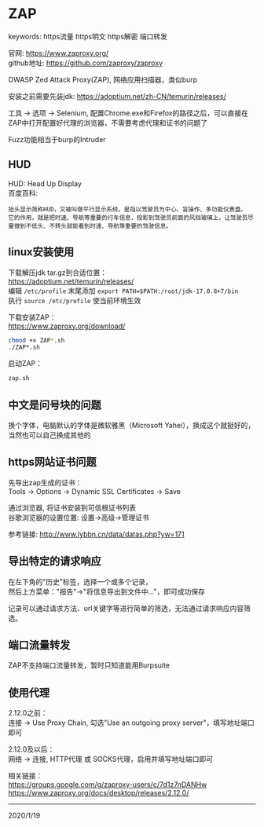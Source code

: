 # ZAP

keywords: https流量 https明文 https解密 端口转发  

官网: https://www.zaproxy.org/  
github地址: https://github.com/zaproxy/zaproxy  

OWASP Zed Attack Proxy(ZAP), 网络应用扫描器，类似burp  

安装之前需要先装jdk: https://adoptium.net/zh-CN/temurin/releases/  

工具 -> 选项 -> Selenium, 配置Chrome.exe和Firefox的路径之后，可以直接在ZAP中打开配置好代理的浏览器，不需要考虑代理和证书的问题了

Fuzz功能相当于burp的Intruder  


## HUD
HUD: Head Up Display  
百度百科:  
```
抬头显示简称HUD，又被叫做平行显示系统，是指以驾驶员为中心、盲操作、多功能仪表盘。
它的作用，就是把时速、导航等重要的行车信息，投影到驾驶员前面的风挡玻璃上，让驾驶员尽量做到不低头、不转头就能看到时速、导航等重要的驾驶信息。
```


## linux安装使用
下载解压jdk tar.gz到合适位置：  
https://adoptium.net/temurin/releases/  
编辑 `/etc/profile` 末尾添加 `export PATH=$PATH:/root/jdk-17.0.8+7/bin`  
执行 `source /etc/profile` 使当前环境生效  

下载安装ZAP：  
https://www.zaproxy.org/download/  
```bash
chmod +x ZAP*.sh
./ZAP*.sh
```

启动ZAP：  
```bash
zap.sh
```


## 中文是问号块的问题  
换个字体，电脑默认的字体是微软雅黑（Microsoft Yahei），换成这个就挺好的，当然也可以自己换成其他的  


## https网站证书问题
先导出zap生成的证书：  
Tools -> Options -> Dynamic SSL Certificates -> Save  

通过浏览器, 将证书安装到可信根证书列表  
谷歌浏览器的设置位置: 设置->高级->管理证书  

参考链接: http://www.lybbn.cn/data/datas.php?yw=171  


## 导出特定的请求响应
在左下角的"历史"标签，选择一个或多个记录，  
然后上方菜单："报告"->"将信息导出到文件中..."，即可成功保存  

记录可以通过请求方法、url关键字等进行简单的筛选，无法通过请求响应内容筛选。  


## 端口流量转发
ZAP不支持端口流量转发，暂时只知道能用Burpsuite  


## 使用代理
2.12.0之前：  
连接 -> Use Proxy Chain, 勾选"Use an outgoing proxy server"，填写地址端口即可  

2.12.0及以后：  
网络 -> 连接, HTTP代理 或 SOCKS代理，启用并填写地址端口即可  

相关链接：  
https://groups.google.com/g/zaproxy-users/c/7d1z7nDANHw  
https://www.zaproxy.org/docs/desktop/releases/2.12.0/  


---
2020/1/19  
